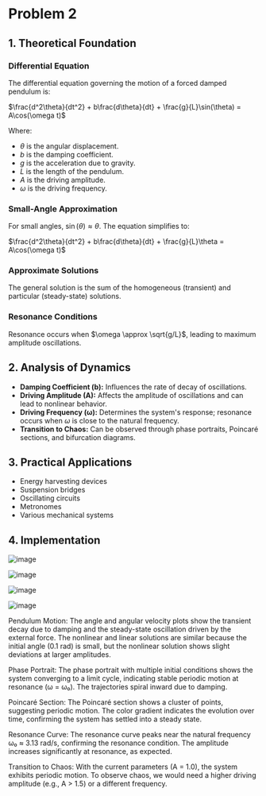 # Problem 2

## 1. Theoretical Foundation

### Differential Equation

The differential equation governing the motion of a forced damped pendulum is:

$\frac{d^2\theta}{dt^2} + b\frac{d\theta}{dt} + \frac{g}{L}\sin(\theta) = A\cos(\omega t)$

Where:

* $\theta$ is the angular displacement.
* $b$ is the damping coefficient.
* $g$ is the acceleration due to gravity.
* $L$ is the length of the pendulum.
* $A$ is the driving amplitude.
* $\omega$ is the driving frequency.

### Small-Angle Approximation

For small angles, $\sin(\theta) \approx \theta$. The equation simplifies to:

$\frac{d^2\theta}{dt^2} + b\frac{d\theta}{dt} + \frac{g}{L}\theta = A\cos(\omega t)$

### Approximate Solutions

The general solution is the sum of the homogeneous (transient) and particular (steady-state) solutions.

### Resonance Conditions

Resonance occurs when $\omega \approx \sqrt{g/L}$, leading to maximum amplitude oscillations.

## 2. Analysis of Dynamics

* **Damping Coefficient (b):** Influences the rate of decay of oscillations.
* **Driving Amplitude (A):** Affects the amplitude of oscillations and can lead to nonlinear behavior.
* **Driving Frequency (ω):** Determines the system's response; resonance occurs when $\omega$ is close to the natural frequency.
* **Transition to Chaos:** Can be observed through phase portraits, Poincaré sections, and bifurcation diagrams.

## 3. Practical Applications

* Energy harvesting devices
* Suspension bridges
* Oscillating circuits
* Metronomes
* Various mechanical systems

## 4. Implementation

![image](https://github.com/user-attachments/assets/9f6215fe-0f81-4005-9d76-c42b5a64f8e0)



![image](https://github.com/user-attachments/assets/fe026bf6-7d08-4b59-8b17-1f806890ab10)



![image](https://github.com/user-attachments/assets/e09e62a1-e404-4184-b2ef-a99a5dff70f4)




![image](https://github.com/user-attachments/assets/ca8560df-1999-4f80-8607-2ecdfb3aea96)



Pendulum Motion: The angle and angular velocity plots show the transient decay due to damping and the steady-state oscillation driven by the external force. The nonlinear and linear solutions are similar because the initial angle (0.1 rad) is small, but the nonlinear solution shows slight deviations at larger amplitudes.


Phase Portrait: The phase portrait with multiple initial conditions shows the system converging to a limit cycle, indicating stable periodic motion at resonance (ω = ω₀). The trajectories spiral inward due to damping.


Poincaré Section: The Poincaré section shows a cluster of points, suggesting periodic motion. The color gradient indicates the evolution over time, confirming the system has settled into a steady state.


Resonance Curve: The resonance curve peaks near the natural frequency ω₀ ≈ 3.13 rad/s, confirming the resonance condition. The amplitude increases significantly at resonance, as expected.


Transition to Chaos: With the current parameters (A = 1.0), the system exhibits periodic motion. To observe chaos, we would need a higher driving amplitude (e.g., A > 1.5) or a different frequency.








